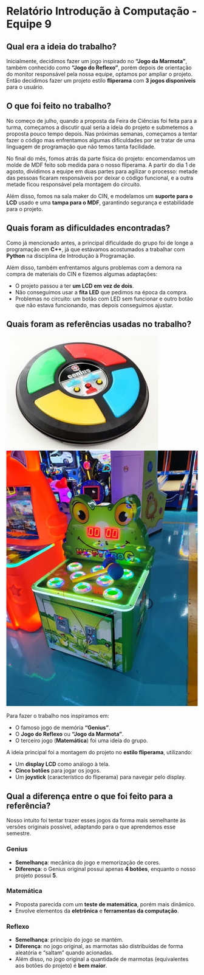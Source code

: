 # Relatório Introdução à Computação - Equipe 9  

## Qual era a ideia do trabalho?  
Inicialmente, decidimos fazer um jogo inspirado no **“Jogo da Marmota”**, também conhecido como **“Jogo do Reflexo”**, porém depois de orientação do monitor responsável pela nossa equipe, optamos por ampliar o projeto. Então decidimos fazer um projeto estilo **fliperama** com **3 jogos disponíveis** para o usuário.  

## O que foi feito no trabalho?  
No começo de julho, quando a proposta da Feira de Ciências foi feita para a turma, começamos a discutir qual seria a ideia do projeto e submetemos a proposta pouco tempo depois. Nas próximas semanas, começamos a tentar fazer o código mas enfrentamos algumas dificuldades por se tratar de uma linguagem de programação que não temos tanta facilidade.  

No final do mês, fomos atrás da parte física do projeto: encomendamos um molde de MDF feito sob medida para o nosso fliperama. A partir do dia 1 de agosto, dividimos a equipe em duas partes para agilizar o processo: metade das pessoas ficaram responsáveis por deixar o código funcional, e a outra metade ficou responsável pela montagem do circuito.  

Além disso, fomos na sala maker do CIN, e modelamos um **suporte para o LCD** usado e uma **tampa para o MDF**, garantindo segurança e estabilidade para o projeto.  

## Quais foram as dificuldades encontradas?  
Como já mencionado antes, a principal dificuldade do grupo foi de longe a programação em **C++**, já que estávamos acostumados a trabalhar com **Python** na disciplina de Introdução à Programação.  

Além disso, também enfrentamos alguns problemas com a demora na compra de materiais do CIN e fizemos algumas adaptações:  
- O projeto passou a ter **um LCD em vez de dois**.  
- Não conseguimos usar a **fita LED** que pedimos na época da compra.  
- Problemas no circuito: um botão com LED sem funcionar e outro botão que não estava funcionando, mas depois conseguimos ajustar.  

## Quais foram as referências usadas no trabalho?  

![Foto 1](foto1.jpg)
![Foto 2](foto2.jpg)


Para fazer o trabalho nos inspiramos em:  
- O famoso jogo de memória **“Genius”**.  
- O **Jogo do Reflexo** ou **“Jogo da Marmota”**.  
- O terceiro jogo (**Matemática**) foi uma ideia do grupo.  

A ideia principal foi a montagem do projeto no **estilo fliperama**, utilizando:  
- Um **display LCD** como análogo à tela.  
- **Cinco botões** para jogar os jogos.  
- Um **joystick** (característico do fliperama) para navegar pelo display.  

## Qual a diferença entre o que foi feito para a referência?  
Nosso intuito foi tentar trazer esses jogos da forma mais semelhante às versões originais possível, adaptando para o que aprendemos esse semestre.  

### Genius  
- **Semelhança**: mecânica do jogo e memorização de cores.  
- **Diferença**: o Genius original possui apenas **4 botões**, enquanto o nosso projeto possui **5**.  

### Matemática  
- Proposta parecida com um **teste de matemática**, porém mais dinâmico.  
- Envolve elementos da **eletrônica** e **ferramentas da computação**.  

### Reflexo  
- **Semelhança**: princípio do jogo se mantém.  
- **Diferença**: no jogo original, as marmotas são distribuídas de forma aleatória e “saltam” quando acionadas.  
- Além disso, no jogo original a quantidade de marmotas (equivalentes aos botões do projeto) é **bem maior**.  
